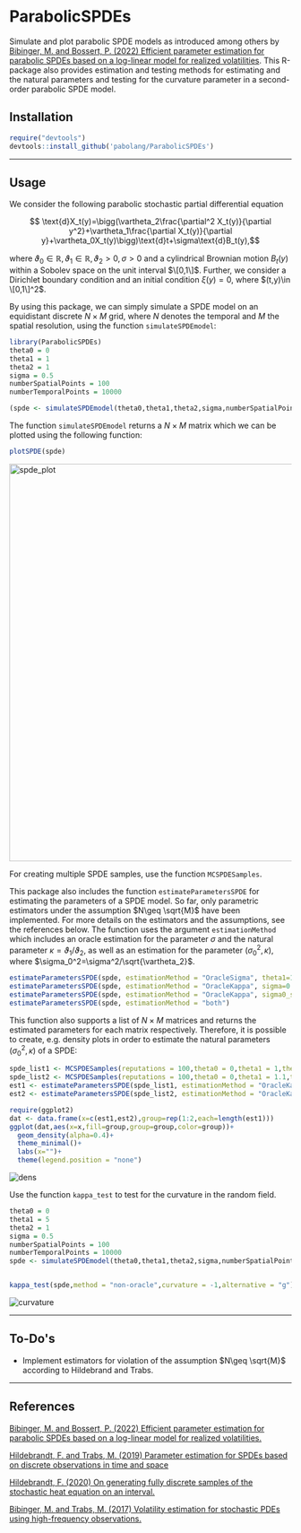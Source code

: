 # ParabolicSPDEs
Simulate and plot parabolic SPDE models as introduced among others by [Bibinger, M. and Bossert, P. (2022) Efficient parameter estimation for parabolic SPDEs based on a log-linear model for realized volatilities](https://arxiv.org/abs/2207.00357). This R-package also provides estimation and testing methods for estimating and the natural parameters and testing for the curvature parameter in a second-order parabolic SPDE model.

## Installation

```r
require("devtools")
devtools::install_github('pabolang/ParabolicSPDEs')
```

---


## Usage
We consider the following parabolic stochastic partial differential equation 

$$ \text{d}X_t(y)=\bigg(\vartheta_2\frac{\partial^2 X_t(y)}{\partial y^2}+\vartheta_1\frac{\partial X_t(y)}{\partial y}+\vartheta_0X_t(y)\bigg)\text{d}t+\sigma\text{d}B_t(y),$$

where $\vartheta_0\in\mathbb{R}, \vartheta_1\in\mathbb{R},\vartheta_2>0,\sigma>0$ 
and a cylindrical Brownian motion $B_t(y)$ within a Sobolev space 
on the unit interval $\[0,1\]$. 
Further, we consider a Dirichlet boundary condition and an initial condition $\xi(y)=0$, 
where $(t,y)\in \[0,1\]^2$.


By using this package, we can simply simulate a SPDE model on an equidistant discrete $N\times M$ grid, 
where $N$ denotes the temporal and $M$ the spatial resolution, using the function `simulateSPDEmodel`:
```r
library(ParabolicSPDEs)
theta0 = 0
theta1 = 1
theta2 = 1
sigma = 0.5
numberSpatialPoints = 100
numberTemporalPoints = 10000

(spde <- simulateSPDEmodel(theta0,theta1,theta2,sigma,numberSpatialPoints,numberTemporalPoints))
```
The function `simulateSPDEmodel` returns a $N\times M$ matrix which we can be plotted using the following function:
```r
plotSPDE(spde)
```

<img width="709" alt="spde_plot" src="https://user-images.githubusercontent.com/78961989/177564860-d90f651e-763a-41b3-aa10-b3162fb571a2.png">


For creating multiple SPDE samples, use the function `MCSPDESamples`. 

This package also includes the function `estimateParametersSPDE` for estimating the parameters of a SPDE model. So far, only parametric estimators under the assumption $N\geq \sqrt{M}$ have been implemented. For more details on the estimators and the assumptions, see the references below. The function uses  the argument `estimationMethod` which includes an oracle estimation for the parameter $\sigma$ 
and the natural parameter $\kappa=\vartheta_1/\vartheta_2$, 
as well as an estimation for the parameter $(\sigma_0^2,\kappa)$, 
where $\sigma_0^2=\sigma^2/\sqrt{\vartheta_2}$.
```r
estimateParametersSPDE(spde, estimationMethod = "OracleSigma", theta1=1,theta2 = 1)
estimateParametersSPDE(spde, estimationMethod = "OracleKappa", sigma=0.5,theta2 = 1)
estimateParametersSPDE(spde, estimationMethod = "OracleKappa", sigma0_squared = 0.5^2/sqrt(1)))
estimateParametersSPDE(spde, estimationMethod = "both")
```
This function also supports a list of $N\times M$ matrices and returns the estimated parameters for each matrix respectively. 
Therefore, it is possible to create, e.g. density plots in order to estimate the natural parameters $(\sigma_0^2,\kappa)$ of a SPDE:
```r
spde_list1 <- MCSPDESamples(reputations = 100,theta0 = 0,theta1 = 1,theta2 = 1,sigma = 0.5, numberSpatialPoints = 10, numberTemporalPoints = 1000)
spde_list2 <- MCSPDESamples(reputations = 100,theta0 = 0,theta1 = 1.1,theta2 = 1,sigma = 1, numberSpatialPoints = 10, numberTemporalPoints = 1000)
est1 <- estimateParametersSPDE(spde_list1, estimationMethod = "OracleKappa", theta2 = 1, sigma= 0.5)
est2 <- estimateParametersSPDE(spde_list2, estimationMethod = "OracleKappa", theta2 = 1, sigma = 1)

require(ggplot2)
dat <- data.frame(x=c(est1,est2),group=rep(1:2,each=length(est1)))
ggplot(dat,aes(x=x,fill=group,group=group,color=group))+
  geom_density(alpha=0.4)+
  theme_minimal()+
  labs(x="")+
  theme(legend.position = "none")
```

![dens](https://user-images.githubusercontent.com/78961989/177566297-9ae4c448-88fd-43ea-a3bb-21356528ae6a.png)

Use the function `kappa_test` to test for the curvature in the random field.

```r
theta0 = 0
theta1 = 5
theta2 = 1
sigma = 0.5
numberSpatialPoints = 100
numberTemporalPoints = 10000
spde <- simulateSPDEmodel(theta0,theta1,theta2,sigma,numberSpatialPoints,numberTemporalPoints)


kappa_test(spde,method = "non-oracle",curvature = -1,alternative = "g")

```
![curvature](https://user-images.githubusercontent.com/78961989/180608713-2fa6ce9d-872d-4657-b997-c69d9b1c0465.png)

---

## To-Do's
- Implement estimators for violation of the assumption $N\geq \sqrt{M}$ according to Hildebrand and Trabs.
---

## References
[Bibinger, M. and Bossert, P. (2022) Efficient parameter estimation for parabolic SPDEs based on a log-linear model for realized volatilities.](https://arxiv.org/abs/2207.00357)

[Hildebrandt, F. and Trabs, M. (2019) Parameter estimation for SPDEs based on discrete observations in time and space](https://arxiv.org/abs/1910.01004)

[Hildebrandt, F. (2020) On generating fully discrete samples of the stochastic heat equation on an interval.](https://arxiv.org/abs/2001.03403)

[Bibinger, M. and Trabs, M. (2017) Volatility estimation for stochastic PDEs using high-frequency observations.](https://arxiv.org/abs/1710.03519)
